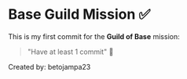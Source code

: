 # Base Guild Mission ✅

This is my first commit for the **Guild of Base** mission:  
> "Have at least 1 commit" 🎯

Created by: betojampa23  
